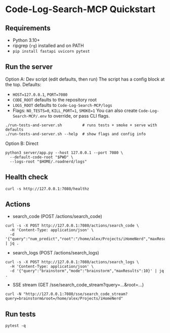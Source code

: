 # Code-Log-Search-MCP Quickstart

## Requirements
- Python 3.10+
- ripgrep (`rg`) installed and on PATH
- `pip install fastapi uvicorn pytest`

## Run the server
Option A: Dev script (edit defaults, then run)
The script has a config block at the top. Defaults:
- `HOST=127.0.0.1`, `PORT=7080`
- `CODE_ROOT` defaults to the repository root
- `LOGS_ROOT` defaults to `Code-Log-Search-MCP/logs`
- Flags: `NO_TESTS=0`, `KILL_PORT=1`, `SMOKE=1`
You can also create `Code-Log-Search-MCP/.env` to override, or pass CLI flags.

```
./run-tests-and-server.sh         # runs tests + smoke + serve with defaults
./run-tests-and-server.sh --help  # show flags and config info
```

Option B: Direct
```
python3 server/app.py --host 127.0.0.1 --port 7080 \
  --default-code-root "$PWD" \
  --logs-root "$HOME/.roadnerd/logs"
```

## Health check
```
curl -s http://127.0.0.1:7080/healthz
```

## Actions
- search_code (POST /actions/search_code)
```
curl -s -X POST http://127.0.0.1:7080/actions/search_code \
  -H 'Content-Type: application/json' \
  -d '{"query":"num_predict","root":"/home/alex/Projects/iHomeNerd","maxResults":5,"contextLines":1}' | jq .
```

- search_logs (POST /actions/search_logs)
```
curl -s -X POST http://127.0.0.1:7080/actions/search_logs \
  -H 'Content-Type: application/json' \
  -d '{"query":"brainstorm","mode":"brainstorm","maxResults":10}' | jq .
```

- SSE stream (GET /sse/search_code_stream?query=…&root=…)
```
curl -N "http://127.0.0.1:7080/sse/search_code_stream?query=brainstorm&root=/home/alex/Projects/iHomeNerd"
```

## Run tests
```
pytest -q
```
